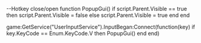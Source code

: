 --Hotkey close/open
function PopupGui()
	if script.Parent.Visible == true then script.Parent.Visible = false
	else script.Parent.Visible = true
	end
end

game:GetService("UserInputService").InputBegan:Connect(function(key)
	if key.KeyCode == Enum.KeyCode.V then
		PopupGui()
	end
end)
